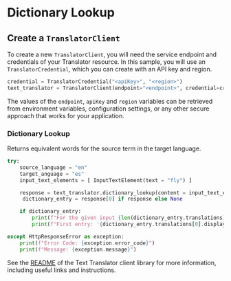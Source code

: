 # Dictionary Lookup

## Create a `TranslatorClient`

To create a new `TranslatorClient`, you will need the service endpoint and credentials of your Translator resource. In this sample, you will use an `TranslatorCredential`, which you can create with an API key and region.

```Python Snippet:CreateTranslatorClient
credential = TranslatorCredential("<apiKey>", "<region>")
text_translator = TranslatorClient(endpoint="<endpoint>", credential=credential)
```

The values of the `endpoint`, `apiKey` and `region` variables can be retrieved from environment variables, configuration settings, or any other secure approach that works for your application.

### Dictionary Lookup

Returns equivalent words for the source term in the target language.

```Python Snippet:Sample5_DictionaryLookup
try:
    source_language = "en"
    target_anguage = "es"
    input_text_elements = [ InputTextElement(text = "fly") ]

    response = text_translator.dictionary_lookup(content = input_text_elements, from_parameter = source_language, to = target_anguage)
     dictionary_entry = response[0] if response else None

    if dictionary_entry:
        print(f"For the given input {len(dictionary_entry.translations)} entries were found in the dictionary.")
        print(f"First entry: '{dictionary_entry.translations[0].display_target}', confidence: {dictionary_entry.translations[0].confidence}.")

except HttpResponseError as exception:
    print(f"Error Code: {exception.error_code}")
    print(f"Message: {exception.message}")
```

See the [README] of the Text Translator client library for more information, including useful links and instructions.

[README]: https://github.com/azure-sdk-for-python/blob/main/sdk/translation/azure-ai-translation-text/README.md

